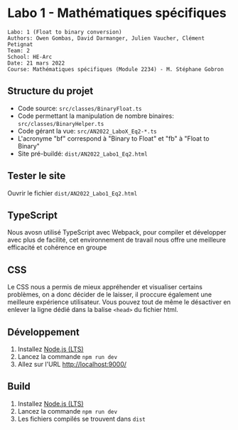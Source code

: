 # Labo 1 - Mathématiques spécifiques
```
Labo: 1 (Float to binary conversion)
Authors: Owen Gombas, David Darmanger, Julien Vaucher, Clément Petignat
Team: 2
School: HE-Arc
Date: 21 mars 2022
Course: Mathématiques spécifiques (Module 2234) - M. Stéphane Gobron
```

## Structure du projet
- Code source: `src/classes/BinaryFloat.ts`
- Code permettant la manipulation de nombre binaires: `src/classes/BinaryHelper.ts`
- Code gérant la vue: `src/AN2022_LaboX_Eq2-*.ts`
- L'acronyme "bf" correspond à "Binary to Float" et "fb" à "Float to Binary"
- Site pré-buildé: `dist/AN2022_Labo1_Eq2.html`

## Tester le site
Ouvrir le fichier `dist/AN2022_Labo1_Eq2.html`

## TypeScript
Nous avosn utilisé TypeScript avec Webpack, pour compiler et développer avec plus de facilité, cet environnement de travail nous offre une meilleure efficacité et cohérence en groupe

## CSS
Le CSS nous a permis de mieux appréhender et visualiser certains problèmes, on a donc décider de le laisser, il proccure également une meilleure expérience utilisateur. Vous pouvez tout de même le désactiver en enlever la ligne dédié dans la balise `<head>` du fichier html.

## Développement
1. Installez [Node.js (LTS)](https://nodejs.org/en/)
2. Lancez la commande `npm run dev`
3. Allez sur l'URL [http://localhost:9000/](http://localhost:9000/)

## Build
1. Installez [Node.js (LTS)](https://nodejs.org/en/)
2. Lancez la commande `npm run dev`
3. Les fichiers compilés se trouvent dans `dist`

